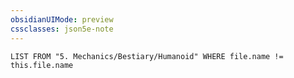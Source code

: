 ```yaml
---
obsidianUIMode: preview
cssclasses: json5e-note
---
```

```dataview
LIST FROM "5. Mechanics/Bestiary/Humanoid" WHERE file.name != this.file.name
```

